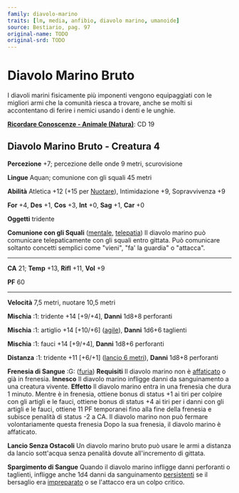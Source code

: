 ```yaml
---
family: diavolo-marino
traits: [lm, media, anfibio, diavolo marino, umanoide]
source: Bestiario, pag. 97
original-name: TODO
original-srd: TODO
---
```


# Diavolo Marino Bruto

I diavoli marini fisicamente più imponenti vengono equipaggiati con le migliori
armi che la comunità riesca a trovare, anche se molti si accontentano di ferire
i nemici usando i denti e le unghie.

**[Ricordare Conoscenze - Animale (Natura)](/azioni/ricordare-conoscenze)**: CD
19

## Diavolo Marino Bruto - Creatura 4

**Percezione** +7; percezione delle onde 9 metri, scurovisione

**Lingue** Aquan; comunione con gli squali 45 metri

**Abilità** Atletica +12 (+15 per [Nuotare](/azioni/nuotare)), Intimidazione +9,
Sopravvivenza +9

**For** +4, **Des** +1, **Cos** +3, **Int** +0, **Sag** +1, **Car** +0

**Oggetti** tridente

**Comunione con gli Squali** ([mentale](/tratti/mentale),
[telepatia](/tratti/telepatia)) Il diavolo marino può comunicare telepaticamente
con gli squali entro gittata. Può comunicare soltanto concetti semplici come
"vieni", "fa' la guardia" o "attacca".

---

**CA** 21; **Temp** +13, **Rifl** +11, **Vol** +9

**PF** 60

---

**Velocità** 7,5 metri, nuotare 10,5 metri

**Mischia** :1: tridente +14 \[+9/+4], **Danni** 1d8+8 perforanti

**Mischia** :1: artiglio +14 \[+10/+6] ([agile](/tratti/agile)), **Danni** 1d6+6
taglienti

**Mischia** :1: fauci +14 \[+9/+4], **Danni** 1d8+6 perforanti

**Distanza** :1: tridente +11 \[+6/+1] ([lancio 6 metri](/tratti/lancio)),
**Danni** 1d8+8 perforanti

**Frenesia di Sangue** :G: ([furia](/tratti/furia)) **Requisiti** Il diavolo
marino non è [affaticato](/condizioni/affaticato) o già in frenesia. **Innesco**
Il diavolo marino infligge danni da sanguinamento a una creatura vivente.
**Effetto** Il diavolo marino entra in una frenesia che dura 1 minuto. Mentre è
in frenesia, ottiene bonus di status +1 ai tiri per colpire con gli artigli e le
fauci, ottiene bonus di status +4 ai tiri per i danni con gli artigli e le
fauci, ottiene 11 PF temporanei fino alla fine della frenesia e subisce penalità
di status -2 a CA. Il diavolo marino non può fermare volontariamente questa
frenesia Dopo la sua frenesia, il diavolo marino è affaticato.

**Lancio Senza Ostacoli** Un diavolo marino bruto può usare le armi a distanza
da lancio sott'acqua senza penalità dovute all'incremento di gittata.

**Spargimento di Sangue** Quando il diavolo marino infligge danni perforanti o
taglienti, infligge anche 1d4 danni da sanguinamento
[persistenti](/condizioni/danno-persistente) se il bersaglio era
[impreparato](/condizioni/impreparato) o se l'attacco era un colpo critico.
